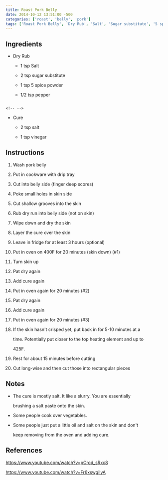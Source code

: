 ```yaml
---
title: Roast Pork Belly
date: 2014-10-12 13:51:00 -500
categories: ['roast', 'belly', 'pork']
tags: ['Roast Pork Belly', 'Dry Rub', 'Salt', 'Sugar substitute', '5 spice powder', 'Pepper', 'Cure', 'Vinegar', 'Wash', 'Put in cookware', 'Cut into belly side', 'Poke small holes in skin side', 'Cut shallow grooves into the skin', 'Rub dry rub into belly side', 'Wipe down and dry the skin', 'Layer the cure over the skin', 'Leave in fridge for at least 3 hours', 'Put in oven on 400F for 20 minutes (skin down)', 'Turn skin up', 'Pat dry again', 'Add cure again', 'Put in oven again for 20 minutes', 'Pat dry again', 'Add cure again', 'Put in oven again for 20 minutes', "If the skin hasn't crisped yet, put back in for 5-10 minutes at a time", 'Rest for about 15 minutes before cutting', 'Cut long-wise and then cut those into rectangular pieces']
---
```


## Ingredients

-   Dry Rub
    -   1 tsp Salt
    -   2 tsp sugar substitute
    -   1 tsp 5 spice powder
    -   1/2 tsp pepper

```{=html}
<!-- -->
```
-   Cure
    -   2 tsp salt
    -   1 tsp vinegar

## Instructions

1.  Wash pork belly
2.  Put in cookware with drip tray
3.  Cut into belly side (finger deep scores)
4.  Poke small holes in skin side
5.  Cut shallow grooves into the skin
6.  Rub dry run into belly side (not on skin)
7.  Wipe down and dry the skin
8.  Layer the cure over the skin
9.  Leave in fridge for at least 3 hours (optional)
10. Put in oven on 400F for 20 minutes (skin down) (\#1)
11. Turn skin up
12. Pat dry again
13. Add cure again
14. Put in oven again for 20 minutes (\#2)
15. Pat dry again
16. Add cure again
17. Put in oven again for 20 minutes (\#3)
18. If the skin hasn\'t crisped yet, put back in for 5-10 minutes at a
    time. Potentially put closer to the top heating element and up to
    425F.
19. Rest for about 15 minutes before cutting
20. Cut long-wise and then cut those into rectangular pieces

## Notes

-   The cure is mostly salt. It like a slurry. You are essentially
    brushing a salt paste onto the skin.
-   Some people cook over vegetables.
-   Some people just put a little oil and salt on the skin and don\'t
    keep removing from the oven and adding cure.

## References

<https://www.youtube.com/watch?v=pCrod_sRxc8>

<https://www.youtube.com/watch?v=Fr6xswgiIyA>
